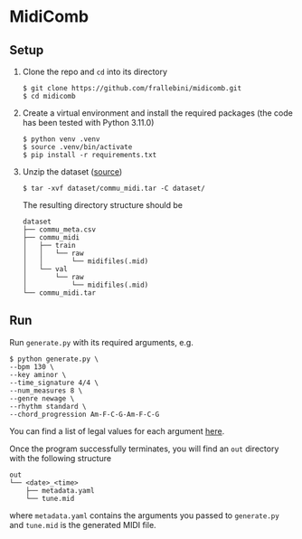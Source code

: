 # MidiComb

## Setup
1. Clone the repo and `cd` into its directory
    ```
    $ git clone https://github.com/frallebini/midicomb.git
    $ cd midicomb
    ```
1. Create a virtual environment and install the required packages (the code has been tested with Python 3.11.0)
    ```
    $ python venv .venv
    $ source .venv/bin/activate
    $ pip install -r requirements.txt
    ```
1. Unzip the dataset ([source](https://github.com/POZAlabs/ComMU-code/tree/master/dataset))
    ```
    $ tar -xvf dataset/commu_midi.tar -C dataset/
    ```
    The resulting directory structure should be
    ```
    dataset
    ├── commu_meta.csv
    ├── commu_midi
    │   ├── train
    │   │   └── raw
    │   │       └── midifiles(.mid)
    │   └── val
    │       └── raw
    │           └── midifiles(.mid)
    └── commu_midi.tar
    ```

## Run
Run `generate.py` with its required arguments, e.g.
```
$ python generate.py \
--bpm 130 \
--key aminor \
--time_signature 4/4 \
--num_measures 8 \
--genre newage \
--rhythm standard \
--chord_progression Am-F-C-G-Am-F-C-G
```
You can find a list of legal values for each argument [here](cfg/metadata.yaml).

Once the program successfully terminates, you will find an `out` directory with the following structure
```
out
└── <date>_<time>
    ├── metadata.yaml
    └── tune.mid
```
where `metadata.yaml` contains the arguments you passed to `generate.py` and `tune.mid` is the generated MIDI file.